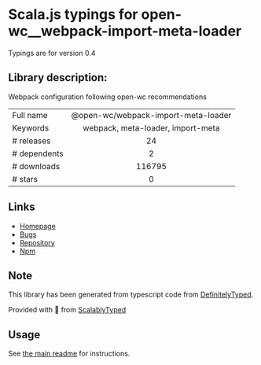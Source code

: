 
# Scala.js typings for open-wc__webpack-import-meta-loader

Typings are for version 0.4

## Library description:
Webpack configuration following open-wc recommendations

|                    |                 |
| ------------------ | :-------------: |
| Full name          | @open-wc/webpack-import-meta-loader |
| Keywords           | webpack, meta-loader, import-meta |
| # releases         | 24 |
| # dependents       | 2 |
| # downloads        | 116795 |
| # stars            | 0 |

## Links
- [Homepage](https://github.com/open-wc/open-wc/tree/master/packages/webpack-import-meta-loader)
- [Bugs](https://github.com/open-wc/open-wc/issues)
- [Repository](https://github.com/open-wc/open-wc)
- [Npm](https://www.npmjs.com/package/%40open-wc%2Fwebpack-import-meta-loader)
    


## Note
This library has been generated from typescript code from [DefinitelyTyped](https://definitelytyped.org).

Provided with :purple_heart: from [ScalablyTyped](https://github.com/oyvindberg/ScalablyTyped)

## Usage
See [the main readme](../../readme.md) for instructions.



